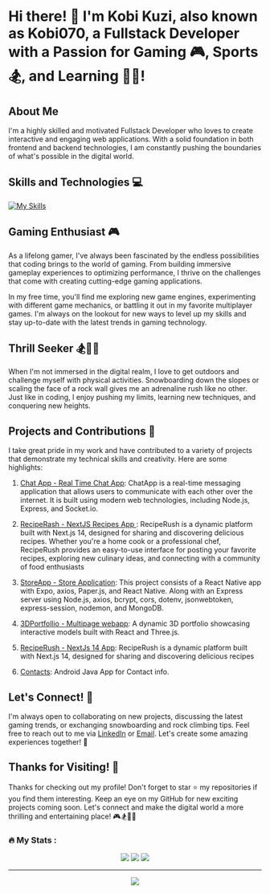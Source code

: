 # Hi there! 👋 I'm Kobi Kuzi, also known as Kobi070, a Fullstack Developer with a Passion for Gaming 🎮, Sports 🏂, and Learning 🧗‍♂️!

## About Me

I'm a highly skilled and motivated Fullstack Developer who loves to create interactive and engaging web applications. With a solid foundation in both frontend and backend technologies, I am constantly pushing the boundaries of what's possible in the digital world.

## Skills and Technologies 💻
[![My Skills](https://skillicons.dev/icons?i=react,html,css,js,jquery,java,kotlin,nextjs,nodejs,express,mongodb,firebase,dotnet,python,cpp,c,kubernetes,mysql,bootstrap,materialui,git,github,nginx,gcp,azure,aws,jest,jenkins,docker,terraform&,kubernetes,grafanaperline=10)](https://skillicons.dev)

## Gaming Enthusiast 🎮

As a lifelong gamer, I've always been fascinated by the endless possibilities that coding brings to the world of gaming. From building immersive gameplay experiences to optimizing performance, I thrive on the challenges that come with creating cutting-edge gaming applications.

In my free time, you'll find me exploring new game engines, experimenting with different game mechanics, or battling it out in my favorite multiplayer games. I'm always on the lookout for new ways to level up my skills and stay up-to-date with the latest trends in gaming technology.

## Thrill Seeker 🏂🧗‍♂️

When I'm not immersed in the digital realm, I love to get outdoors and challenge myself with physical activities. Snowboarding down the slopes or scaling the face of a rock wall gives me an adrenaline rush like no other. Just like in coding, I enjoy pushing my limits, learning new techniques, and conquering new heights.

## Projects and Contributions 🚀

I take great pride in my work and have contributed to a variety of projects that demonstrate my technical skills and creativity. Here are some highlights:

1. [Chat App - Real Time Chat App](https://kobi070.github.io/ChatApp/): ChatApp is a real-time messaging application that allows users to communicate with each other over the internet. It is built using modern web technologies, including Node.js, Express, and Socket.io.

2. [RecipeRash - NextJS Recipes App ](https://recipe-rush-6lopg4j0y-kobi-kuzis-projects.vercel.app/):  RecipeRush is a dynamic platform built with Next.js 14, designed for sharing and discovering delicious recipes. Whether you're a home cook or a professional chef, RecipeRush provides an easy-to-use interface for posting your favorite recipes, exploring new culinary ideas, and connecting with a community of food enthusiasts

3. [StoreApp - Store Application](https://github.com/YarinShelek/Android2_Project): This project consists of a React Native app with Expo, axios, Paper.js, and React Native. Along with an Express server using Node.js, axios, bcrypt, cors, dotenv, jsonwebtoken, express-session, nodemon, and MongoDB.

4. [3DPortfollio - Multipage webapp](https://kobi070.github.io/Protfolio3D): A dynamic 3D portfolio showcasing interactive models built with React and Three.js.
   
5. [RecipeRush - NextJs 14 App](https://github.com/kobi070/RecipeRush): RecipeRush is a dynamic platform built with Next.js 14, designed for sharing and discovering delicious recipes

6. [Contacts](https://github.com/kobi070/Assignment-ES): Android Java App for Contact info.
## Let's Connect! 🤝

I'm always open to collaborating on new projects, discussing the latest gaming trends, or exchanging snowboarding and rock climbing tips. Feel free to reach out to me via [LinkedIn](https://www.linkedin.com/in/kobi-kuzi/) or [Email](mailto:kobi070@gmail.com). Let's create some amazing experiences together! 🚀

## Thanks for Visiting! 🎉

Thanks for checking out my profile! Don't forget to star ⭐️ my repositories if you find them interesting. Keep an eye on my GitHub for new exciting projects coming soon. Let's connect and make the digital world a more thrilling and entertaining place! 🎮🏂🧗‍♂️



### :fire: My Stats : 
<div align=center>
   <image src="https://github-readme-stats.vercel.app/api?username=kobi070&show_icons=true&theme=dracula"></image>
   <image src="https://github-profile-summary-cards.vercel.app/api/cards/profile-details?username=kobi070&theme=dracula"></image>
   <image src="https://ghchart.rshah.org/kobi070"></image>
</div>

---
<div align=center>
   <image src="https://github-readme-stats.vercel.app/api/top-langs/?username=kobi070&layout=compact&theme=dracula"></image>
</div>
